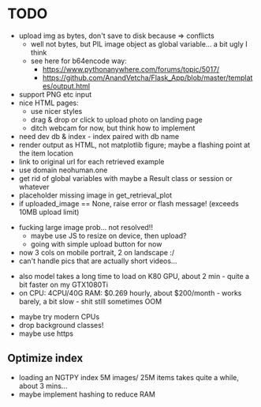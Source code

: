 # TODO

+ upload img as bytes, don't save to disk because => conflicts
  + well not bytes, but PIL image object as global variable... a bit ugly I think
  + see here for b64encode way: 
    + https://www.pythonanywhere.com/forums/topic/5017/
    + https://github.com/AnandVetcha/Flask_App/blob/master/templates/output.html
+ support PNG etc input
+ nice HTML pages:
  + use nicer styles
  + drag & drop or click to upload photo on landing page
  + ditch webcam for now, but think how to implement
+ need dev db & index - index paired with db name
+ render output as HTML, not matplotlib figure; maybe a flashing point at the item location
+ link to original url for each retrieved example
+ use domain neohuman.one
+ get rid of global variables with maybe a Result class or session or whatever
+ placeholder missing image in get_retrieval_plot
+ if uploaded_image == None, raise error or flash message! (exceeds 10MB upload limit)
- fucking large image prob... not resolved!!
  - maybe use JS to resize on device, then upload?
  + going with simple upload button for now
- now 3 cols on mobile portrait, 2 on landscape :/
- can't handle pics that are actually short videos...


+ also model takes a long time to load on K80 GPU, about 2 min - quite a bit faster on my GTX1080Ti
+ on CPU: 4CPU/40G RAM: $0.269 hourly, about $200/month - works barely, a bit slow - shit still sometimes OOM
- maybe try modern CPUs
- drop background classes!
- maybe use https

## Optimize index
- loading an NGTPY index 5M images/ 25M items takes quite a while, about 3 mins...
- maybe implement hashing to reduce RAM
